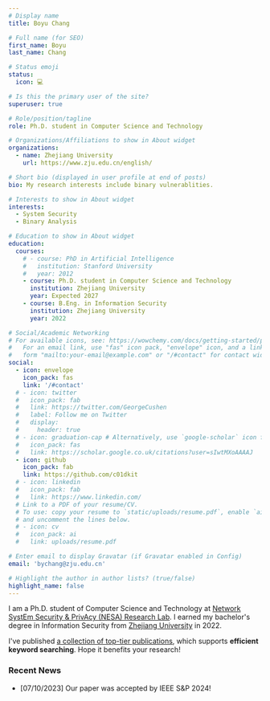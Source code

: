 ```yaml
---
# Display name
title: Boyu Chang

# Full name (for SEO)
first_name: Boyu
last_name: Chang

# Status emoji
status:
  icon: 💻

# Is this the primary user of the site?
superuser: true

# Role/position/tagline
role: Ph.D. student in Computer Science and Technology

# Organizations/Affiliations to show in About widget
organizations:
  - name: Zhejiang University
    url: https://www.zju.edu.cn/english/

# Short bio (displayed in user profile at end of posts)
bio: My research interests include binary vulnerablities.

# Interests to show in About widget
interests:
  - System Security
  - Binary Analysis

# Education to show in About widget
education:
  courses:
    # - course: PhD in Artificial Intelligence
    #   institution: Stanford University
    #   year: 2012
    - course: Ph.D. student in Computer Science and Technology 
      institution: Zhejiang University
      year: Expected 2027
    - course: B.Eng. in Information Security
      institution: Zhejiang University
      year: 2022

# Social/Academic Networking
# For available icons, see: https://wowchemy.com/docs/getting-started/page-builder/#icons
#   For an email link, use "fas" icon pack, "envelope" icon, and a link in the
#   form "mailto:your-email@example.com" or "/#contact" for contact widget.
social:
  - icon: envelope
    icon_pack: fas
    link: '/#contact'
  # - icon: twitter
  #   icon_pack: fab
  #   link: https://twitter.com/GeorgeCushen
  #   label: Follow me on Twitter
  #   display:
  #     header: true
  # - icon: graduation-cap # Alternatively, use `google-scholar` icon from `ai` icon pack
  #   icon_pack: fas
  #   link: https://scholar.google.co.uk/citations?user=sIwtMXoAAAAJ
  - icon: github
    icon_pack: fab
    link: https://github.com/c01dkit
  # - icon: linkedin
  #   icon_pack: fab
  #   link: https://www.linkedin.com/
  # Link to a PDF of your resume/CV.
  # To use: copy your resume to `static/uploads/resume.pdf`, enable `ai` icons in `params.yaml`,
  # and uncomment the lines below.
  # - icon: cv
  #   icon_pack: ai
  #   link: uploads/resume.pdf

# Enter email to display Gravatar (if Gravatar enabled in Config)
email: 'bychang@zju.edu.cn'

# Highlight the author in author lists? (true/false)
highlight_name: false
---
```


I am a Ph.D. student of Computer Science and Technology at [Network SystEm Security & PrivAcy (NESA) Research Lab](https://nesa.zju.edu.cn/). I earned my bachelor&#39;s degree in Information Security from [Zhejiang University](https://www.zju.edu.cn/english/) in 2022.

I&#39;ve published [a collection of top-tier publications](https://sec.c01dkit.com/), which supports **efficient keyword searching**. Hope it benefits your research!

### Recent News
* [07/10/2023] Our paper was accepted by IEEE S&P 2024!